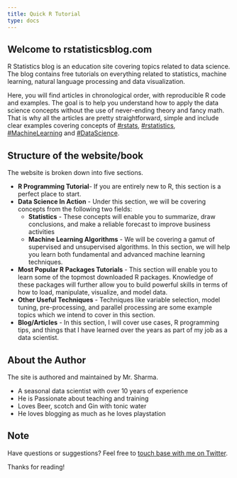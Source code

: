 ```yaml
---
title: Quick R Tutorial
type: docs
---
```


## Welcome to rstatisticsblog.com

R Statistics blog is an education site covering topics related to data science. The blog contains free tutorials on everything related to statistics, machine learning, natural language processing and data visualization.

Here, you will find articles in chronological order, with reproducible R code and examples. The goal is to help you understand how to apply the data science concepts without the use of never-ending theory and fancy math. That is why all the articles are pretty straightforward, simple and include clear examples covering concepts of [#rstats](https://twitter.com/hashtag/rstats), [#rstatistics](https://twitter.com/hashtag/rstatistics), [#MachineLearning](https://twitter.com/hashtag/machinelearning) and [#DataScience](https://twitter.com/hashtag/DataScience).

## Structure of the website/book
The website is broken down into five sections.

* **R Programming Tutorial**- If you are entirely new to R, this section is a perfect place to start.
* **Data Science In Action** - Under this section, we will be covering concepts from the following two fields:
  * **Statistics** - These concepts will enable you to summarize, draw conclusions, and make a reliable forecast to improve business activities
  * **Machine Learning Algorithms** - We will be covering a gamut of supervised and unsupervised algorithms. In this section, we will help you learn both fundamental and advanced machine learning techniques.
* **Most Popular R Packages Tutorials** - This section will enable you to learn some of the topmost downloaded R packages. Knowledge of these packages will further allow you to build powerful skills in terms of how to load, manipulate, visualize, and model data.
* **Other Useful Techniques** - Techniques like variable selection, model tuning, pre-processing, and parallel processing are some example topics which we intend to cover in this section.
* **Blog/Articles** - In this section, I will cover use cases, R programming tips, and things that I have learned over the years as part of my job as a data scientist.

## About the Author
The site is authored and maintained by Mr. Sharma.

* A seasonal data scientist with over 10 years of experience
* He is Passionate about teaching and training
* Loves Beer, scotch and Gin with tonic water
* He loves blogging as much as he loves playstation

## Note
Have questions or suggestions? Feel free to [touch base with me on Twitter](https://twitter.com/DataScience86).

Thanks for reading!
